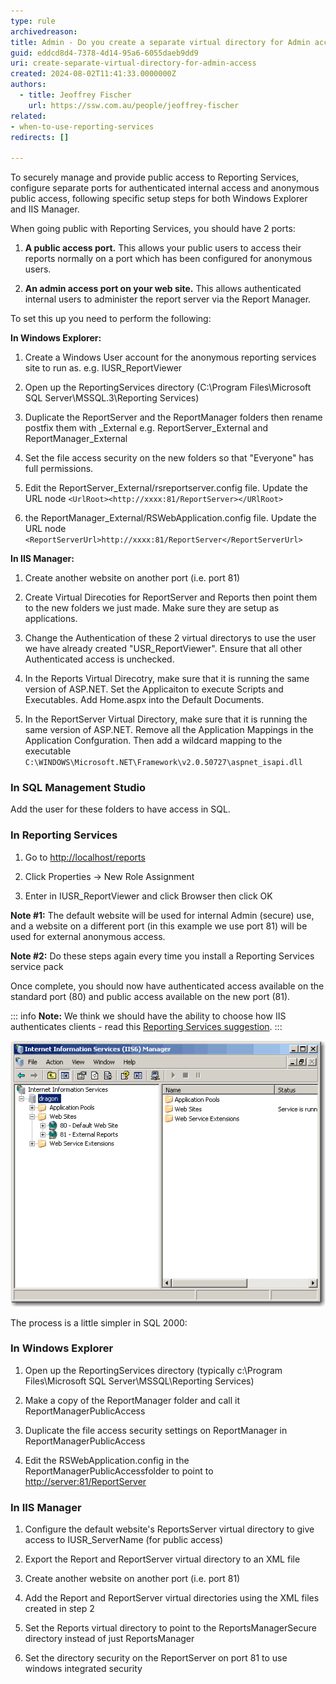 ```yaml
---
type: rule
archivedreason:
title: Admin - Do you create a separate virtual directory for Admin access?
guid: eddcd8d4-7378-4d14-95a6-6055daeb9dd9
uri: create-separate-virtual-directory-for-admin-access
created: 2024-08-02T11:41:33.0000000Z
authors: 
  - title: Jeoffrey Fischer
    url: https://ssw.com.au/people/jeoffrey-fischer
related:
- when-to-use-reporting-services
redirects: []

---
```


To securely manage and provide public access to Reporting Services, configure separate ports for authenticated internal access and anonymous public access, following specific setup steps for both Windows Explorer and IIS Manager.

<!--endintro-->

When going public with Reporting Services, you should have 2 ports:

1. **A public access port.** This allows your public users to access their reports normally on a port which has been configured for anonymous users.

2. **An admin access port on your web site.** This allows authenticated internal users to administer the report server via the Report Manager.

To set this up you need to perform the following:

**In Windows Explorer:**

1. Create a Windows User account for the anonymous reporting services site to run as. e.g. IUSR_ReportViewer

2. Open up the ReportingServices directory (C:\Program Files\Microsoft SQL Server\MSSQL.3\Reporting Services)

3. Duplicate the ReportServer and the ReportManager folders then rename postfix them with _External e.g. ReportServer_External and ReportManager_External

4. Set the file access security on the new folders so that "Everyone" has full permissions.

5. Edit the ReportServer_External/rsreportserver.config file. Update the URL node `<UrlRoot><http://xxxx:81/ReportServer></URlRoot>`

6. the ReportManager_External/RSWebApplication.config file. Update the URL node `<ReportServerUrl>http://xxxx:81/ReportServer</ReportServerUrl>`

**In IIS Manager:**

1. Create another website on another port (i.e. port 81)

2. Create Virtual Direcoties for ReportServer and Reports then point them to the new folders we just made. Make sure they are setup as applications.

3. Change the Authentication of these 2 virtual directorys to use the user we have already created "USR_ReportViewer". Ensure that all other Authenticated access is unchecked.

4. In the Reports Virtual Direcotry, make sure that it is running the same version of ASP.NET. Set the Applicaiton to execute Scripts and Executables. Add Home.aspx into the Default Documents.

5. In the ReportServer Virtual Directory, make sure that it is running the same version of ASP.NET. Remove all the Application Mappings in the Application Confguration. Then add a wildcard mapping to the executable `C:\WINDOWS\Microsoft.NET\Framework\v2.0.50727\aspnet_isapi.dll`

### In SQL Management Studio

Add the user for these folders to have access in SQL.

### In Reporting Services

1. Go to <http://localhost/reports>

2. Click Properties -> New Role Assignment

3. Enter in IUSR_ReportViewer and click Browser then click OK

**Note #1:** The default website will be used for internal Admin (secure) use, and a website on a different port (in this example we use port 81) will be used for external anonymous access.

**Note #2:** Do these steps again every time you install a Reporting Services service pack

Once complete, you should now have authenticated access available on the standard port (80) and public access available on the new port (81).

::: info
**Note:** We think we should have the ability to choose how IIS authenticates clients - read this [Reporting Services suggestion](https://www.ssw.com.au/archive/standards/better-software-suggestions/reporting-services.html#authenticate).
:::

![Figure: Create a separate virtual directory for admin access](RSVirtualDirectory.gif)

The process is a little simpler in SQL 2000:

### In Windows Explorer

1. Open up the ReportingServices directory (typically c:\Program Files\Microsoft SQL Server\MSSQL\Reporting Services\)

2. Make a copy of the ReportManager folder and call it ReportManagerPublicAccess

3. Duplicate the file access security settings on ReportManager in ReportManagerPublicAccess

4. Edit the RSWebApplication.config in the ReportManagerPublicAccessfolder to point to <http://server:81/ReportServer>

### In IIS Manager

1. Configure the default website's ReportsServer virtual directory to give access to IUSR_ServerName (for public access)

2. Export the Report and ReportServer virtual directory to an XML file

3. Create another website on another port (i.e. port 81)

4. Add the Report and ReportServer virtual directories using the XML files created in step 2

5. Set the Reports virtual directory to point to the ReportsManagerSecure directory instead of just ReportsManager

6. Set the directory security on the ReportServer on port 81 to use windows integrated security
